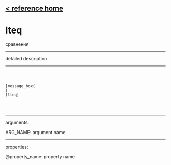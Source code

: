 [< reference home](ceammc_lib.html)
---

# lteq


сравнения

---

detailed description
<br>


---


```



[message_box(                                 
|
[lteq]


            
```

---
arguments:

ARG_NAME: argument name<br>

---
properties:

@property_name: property name<br>

